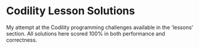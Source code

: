 # Codility Lesson Solutions

My attempt at the Codility programming challenges available in the 'lessons' section. All solutions here scored 100% in both performance and correctness.
